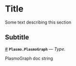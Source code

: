 
<a id='Title-1'></a>

# Title


Some text describing this section


<a id='Subtitle-1'></a>

## Subtitle

<a id='Plasmo.PlasmoGraph' href='#Plasmo.PlasmoGraph'>#</a>
**`Plasmo.PlasmoGraph`** &mdash; *Type*.



PlasmoGraph doc string

